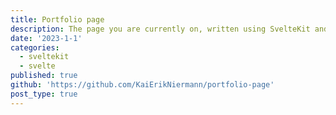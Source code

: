 ```yaml
---
title: Portfolio page
description: The page you are currently on, written using SvelteKit and TypeScript. Additionally I am using mdsvex to render the markdown. The page is hosted using vercel.
date: '2023-1-1'
categories:
  - sveltekit
  - svelte
published: true
github: 'https://github.com/KaiErikNiermann/portfolio-page'
post_type: true
---
```


